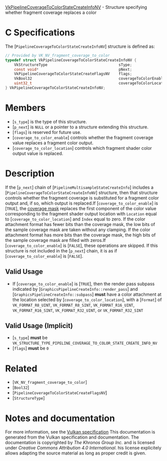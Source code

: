 [VkPipelineCoverageToColorStateCreateInfoNV](https://www.khronos.org/registry/vulkan/specs/1.3-extensions/man/html/VkPipelineCoverageToColorStateCreateInfoNV.html) - Structure specifying whether fragment coverage replaces a color

# C Specifications
The [`PipelineCoverageToColorStateCreateInfoNV`] structure is defined
as:
```c
// Provided by VK_NV_fragment_coverage_to_color
typedef struct VkPipelineCoverageToColorStateCreateInfoNV {
    VkStructureType                                sType;
    const void*                                    pNext;
    VkPipelineCoverageToColorStateCreateFlagsNV    flags;
    VkBool32                                       coverageToColorEnable;
    uint32_t                                       coverageToColorLocation;
} VkPipelineCoverageToColorStateCreateInfoNV;
```

# Members
- [`s_type`] is the type of this structure.
- [`p_next`] is `NULL` or a pointer to a structure extending this structure.
- [`flags`] is reserved for future use.
- [`coverage_to_color_enable`] controls whether the fragment coverage value replaces a fragment color output.
- [`coverage_to_color_location`] controls which fragment shader color output value is replaced.

# Description
If the [`p_next`] chain of [`PipelineMultisampleStateCreateInfo`]
includes a [`PipelineCoverageToColorStateCreateInfoNV`] structure, then
that structure controls whether the fragment coverage is substituted for a
fragment color output and, if so, which output is replaced.If [`coverage_to_color_enable`] is [`TRUE`], the
[coverage mask](https://www.khronos.org/registry/vulkan/specs/1.3-extensions/html/vkspec.html#primsrast-multisampling-coverage-mask) replaces the first
component of the color value corresponding to the fragment shader output
location with `Location` equal to [`coverage_to_color_location`] and
`Index` equal to zero.
If the color attachment format has fewer bits than the coverage mask, the
low bits of the sample coverage mask are taken without any clamping.
If the color attachment format has more bits than the coverage mask, the
high bits of the sample coverage mask are filled with zeros.If [`coverage_to_color_enable`] is [`FALSE`], these operations are
skipped.
If this structure is not included in the [`p_next`] chain, it is as if
[`coverage_to_color_enable`] is [`FALSE`].
## Valid Usage
-    If [`coverage_to_color_enable`] is [`TRUE`], then the render pass subpass indicated by [`GraphicsPipelineCreateInfo::render_pass`] and [`GraphicsPipelineCreateInfo::subpass`] **must**  have a color attachment at the location selected by [`coverage_to_color_location`], with a [`Format`] of `VK_FORMAT_R8_UINT`, `VK_FORMAT_R8_SINT`, `VK_FORMAT_R16_UINT`, `VK_FORMAT_R16_SINT`, `VK_FORMAT_R32_UINT`, or `VK_FORMAT_R32_SINT`

## Valid Usage (Implicit)
-  [`s_type`] **must**  be `VK_STRUCTURE_TYPE_PIPELINE_COVERAGE_TO_COLOR_STATE_CREATE_INFO_NV`
-  [`flags`] **must**  be `0`

# Related
- [`VK_NV_fragment_coverage_to_color`]
- [`Bool32`]
- [`PipelineCoverageToColorStateCreateFlagsNV`]
- [`StructureType`]

# Notes and documentation
For more information, see the [Vulkan specification](https://www.khronos.org/registry/vulkan/specs/1.3-extensions/html/vkspec.html)
This documentation is generated from the Vulkan specification and documentation.
The documentation is copyrighted by *The Khronos Group Inc.* and is licensed under *Creative Commons Attribution 4.0 International*.
his license explicitely allows adapting the source material as long as proper credit is given.
        